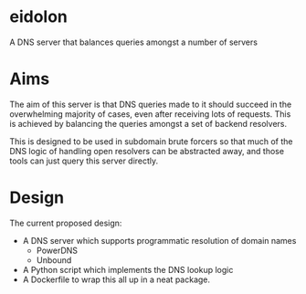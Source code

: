 # eidolon
A DNS server that balances queries amongst a number of servers

# Aims
The aim of this server is that DNS queries made to it should succeed in the overwhelming majority of cases, even after receiving lots of requests. This is achieved by balancing the queries amongst a set of backend resolvers.

This is designed to be used in subdomain brute forcers so that much of the DNS logic of handling open resolvers can be abstracted away, and those tools can just query this server directly.

# Design
The current proposed design:

- A DNS server which supports programmatic resolution of domain names
  - PowerDNS
  - Unbound
- A Python script which implements the DNS lookup logic
- A Dockerfile to wrap this all up in a neat package.

